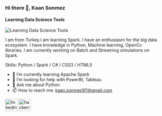 ### Hi there 👋, Kaan Sonmez
#### Learning Data Science Tools
![Learning Data Science Tools](https://thefutureofthings.com/wp-content/uploads/2019/05/1032-1024x768.jpg)

I am from Turkey.I am learning Spark. I have an enthusiasm for the big data ecosystem. I have knowledge in Python, Machine learning, OpenCv libraries. I am currently working on Batch and Streaming simulations on Spark.


Skills: Python / Spark / C# / CSS3 / HTML5 

- 🌱 I’m currently learning Apache Spark 
- 🤔 I’m looking for help with PowerBI, Tableau
- 💬 Ask me about Python 
- 📫 How to reach me: kaan.sonmez97@gmail.com 


[<img src='https://cdn.jsdelivr.net/npm/simple-icons@3.0.1/icons/linkedin.svg' alt='linkedin' height='40'>](https://www.linkedin.com/in/https://www.linkedin.com/in/kaan-sönmez//)  [<img src='https://cdn.jsdelivr.net/npm/simple-icons@3.0.1/icons/hackerrank.svg' alt='hackerrank' height='40'>](https://www.hackerrank.com/kaan_sonmez97)  

